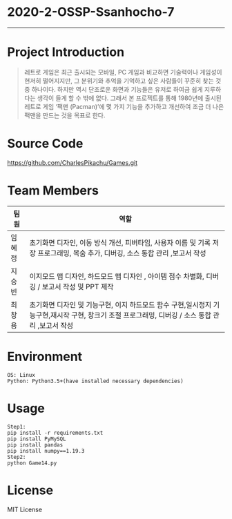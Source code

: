 # 2020-2-OSSP-Ssanhocho-7

---

# Project Introduction
>레트로 게임은 최근 출시되는 모바일, PC 게임과 비교하면 기술력이나 게임성이 현저히 떨어지지만,
그 분위기와 추억을 기억하고 싶은 사람들이 꾸준히 찾는 것 중 하나이다.
하지만 역시 단조로운 화면과 기능들은 유저로 하여금 쉽게 지루하다는 생각이 들게 할 수 밖에 없다.
그래서 본 프로젝트를 통해 1980년에 출시된 레트로 게임 ‘팩맨 (Pacman)’에 몇 가지 기능을
추가하고 개선하여 조금 더 나은 팩맨을 만드는 것을 목표로 한다.

# Source Code
https://github.com/CharlesPikachu/Games.git

# Team Members
| 팀원 | 역할 |
| ------- | ------- |
| 임혜정 | 초기화면 디자인, 이동 방식 개선, 피버타임, 사용자 이름 및 기록 저장 프로그래밍, 목숨 추가, 디버깅, 소스 통합 관리 ,보고서 작성|
| 지승빈 | 이지모드 맵 디자인, 하드모드 맵 디자인 , 아이템 점수 차별화, 디버깅 / 보고서 작성 및 PPT 제작 |
| 최창용 | 초기화면 디자인 및 기능구현, 이지 하드모드 함수 구현,일시정지 기능구현,재시작 구현, 창크기 조절 프로그래밍, 디버깅 / 소스 통합 관리 ,보고서 작성|


# Environment
```
OS: Linux
Python: Python3.5+(have installed necessary dependencies)
```

# Usage
```
Step1:
pip install -r requirements.txt
pip install PyMySQL
pip install pandas
pip install numpy==1.19.3
Step2:
python Game14.py
```


# License
MIT License


